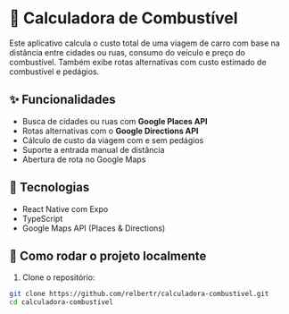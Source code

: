 # 📱 Calculadora de Combustível

Este aplicativo calcula o custo total de uma viagem de carro com base na distância entre cidades ou ruas, consumo do veículo e preço do combustível. Também exibe rotas alternativas com custo estimado de combustível e pedágios.

## ✨ Funcionalidades

- Busca de cidades ou ruas com **Google Places API**
- Rotas alternativas com o **Google Directions API**
- Cálculo de custo da viagem com e sem pedágios
- Suporte a entrada manual de distância
- Abertura de rota no Google Maps

## 🧰 Tecnologias

- React Native com Expo
- TypeScript
- Google Maps API (Places & Directions)

## 🚀 Como rodar o projeto localmente

1. Clone o repositório:
```bash
git clone https://github.com/relbertr/calculadora-combustivel.git
cd calculadora-combustivel
